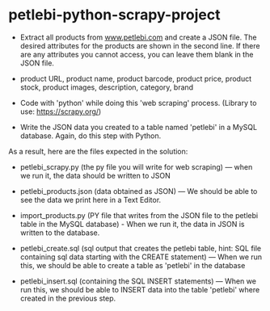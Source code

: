 # petlebi-python-scrapy-project

- Extract all products from www.petlebi.com and create a JSON file. The desired attributes for the products are shown in the second line. If there are any attributes you cannot access, you can leave them blank in the JSON file.

- product URL, product name, product barcode, product price, product stock, product images, description, category, brand

- Code with 'python' while doing this 'web scraping' process. (Library to use: https://scrapy.org/)

- Write the JSON data you created to a table named 'petlebi' in a MySQL database. Again, do this step with Python.

As a result, here are the files expected in the solution:

- petlebi_scrapy.py (the py file you will write for web scraping) — when we run it, the data should be written to JSON

- petlebi_products.json (data obtained as JSON) — We should be able to see the data we print here in a Text Editor.

- import_products.py (PY file that writes from the JSON file to the petlebi table in the MySQL database) - When we run it, the data in JSON is written to the database.

- petlebi_create.sql (sql output that creates the petlebi table, hint: SQL file containing sql data starting with the CREATE statement) — When we run this, we should be able to create a table as 'petlebi' in the database

- petlebi_insert.sql (containing the SQL INSERT statements) — When we run this, we should be able to INSERT data into the table 'petlebi' where created in the previous step.
